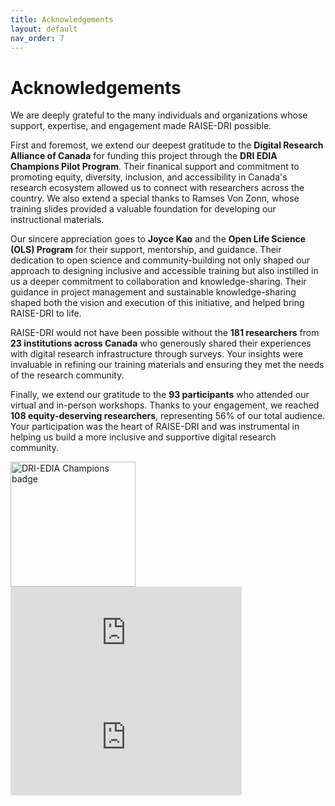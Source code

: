 ```yaml
---
title: Acknowledgements  
layout: default 
nav_order: 7
---
```


# Acknowledgements 

We are deeply grateful to the many individuals and organizations whose support, expertise, and engagement made RAISE-DRI possible.

First and foremost, we extend our deepest gratitude to the **Digital Research Alliance of Canada** for funding this project through the **DRI EDIA Champions Pilot Program**. Their finanical support and commitment to promoting equity, diversity, inclusion, and accessibility in Canada's research ecosystem allowed us to connect with researchers across the country. We also extend a special thanks to Ramses Von Zonn, whose training slides provided a valuable foundation for developing our instructional materials.

Our sincere appreciation goes to **Joyce Kao** and the **Open Life Science (OLS) Program** for their support, mentorship, and guidance. Their dedication to open science and community-building not only shaped our approach to designing inclusive and accessible training but also instilled in us a deeper commitment to collaboration and knowledge-sharing. Their guidance in project management and sustainable knowledge-sharing shaped both the vision and execution of this initiative, and helped bring RAISE-DRI to life.  

RAISE-DRI would not have been possible without the **181 researchers** from **23 institutions across Canada** who generously shared their experiences with digital research infrastructure through surveys. Your insights were invaluable in refining our training materials and ensuring they met the needs of the research community.

Finally, we extend our gratitude to the **93 participants** who attended our virtual and in-person workshops. Thanks to your engagement, we reached **108 equity-deserving researchers**, representing 56% of our total audience. Your participation was the heart of RAISE-DRI and was instrumental in helping us build a more inclusive and supportive digital research community.


<img src="{{ site.baseurl }}/assets/images/EDIA.png" alt="DRI-EDIA Champions badge" width="200">
<div data-iframe-width="150" data-iframe-height="270" data-share-badge-id="bfac587f-6217-431f-bbb4-4f1cffdb31bc" data-share-badge-host="https://www.credly.com"></div><script type="text/javascript" async src="//cdn.credly.com/assets/utilities/embed.js"></script>
<iframe src="https://badgr.com/public/assertions/pzLzEQKQSgqaVNnwmfKokA?embedVersion=1&amp;embedWidth=370&amp;embedHeight=167" title="Badge: PREreview Champion 2025" style="width: 370px; height: 167px; border: 0px;"></iframe>
<iframe src="https://badgr.com/public/assertions/SjMcATfvQL6y4LtNI0fLxw?embedVersion=1&amp;embedWidth=370&amp;embedHeight=167" title="Badge: PREreview Open Reviewer" style="width: 370px; height: 167px; border: 0px;"></iframe>
 



